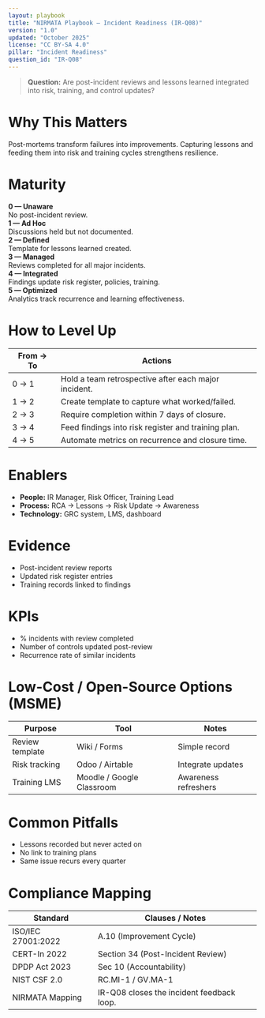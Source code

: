 ```yaml
---
layout: playbook
title: "NIRMATA Playbook — Incident Readiness (IR-Q08)"
version: "1.0"
updated: "October 2025"
license: "CC BY-SA 4.0"
pillar: "Incident Readiness"
question_id: "IR-Q08"
---
```


> **Question:** Are post-incident reviews and lessons learned integrated into risk, training, and control updates?

# Why This Matters
Post-mortems transform failures into improvements. Capturing lessons and feeding them into risk and training cycles strengthens resilience.

# Maturity
<div class="levels-grid">
  <div class="level level-0"><strong>0 — Unaware</strong><br>No post-incident review. </div>
  <div class="level level-1"><strong>1 — Ad Hoc</strong><br>Discussions held but not documented. </div>
  <div class="level level-2"><strong>2 — Defined</strong><br>Template for lessons learned created. </div>
  <div class="level level-3"><strong>3 — Managed</strong><br>Reviews completed for all major incidents. </div>
  <div class="level level-4"><strong>4 — Integrated</strong><br>Findings update risk register, policies, training. </div>
  <div class="level level-5"><strong>5 — Optimized</strong><br>Analytics track recurrence and learning effectiveness. </div>
</div>

# How to Level Up

| From → To | Actions |
|---|---|
|0 → 1|Hold a team retrospective after each major incident.|
|1 → 2|Create template to capture what worked/failed.|
|2 → 3|Require completion within 7 days of closure.|
|3 → 4|Feed findings into risk register and training plan.|
|4 → 5|Automate metrics on recurrence and closure time. |

# Enablers
- **People:** IR Manager, Risk Officer, Training Lead  
- **Process:** RCA → Lessons → Risk Update → Awareness  
- **Technology:** GRC system, LMS, dashboard  

# Evidence
- Post-incident review reports  
- Updated risk register entries  
- Training records linked to findings  

# KPIs
- % incidents with review completed  
- Number of controls updated post-review  
- Recurrence rate of similar incidents  

# Low-Cost / Open-Source Options (MSME)

| Purpose | Tool | Notes |
|---|---|---|
|Review template|Wiki / Forms|Simple record|
|Risk tracking|Odoo / Airtable|Integrate updates|
|Training LMS|Moodle / Google Classroom|Awareness refreshers|

# Common Pitfalls
- Lessons recorded but never acted on  
- No link to training plans  
- Same issue recurs every quarter  

# Compliance Mapping

| Standard | Clauses / Notes |
|---|---|
|ISO/IEC 27001:2022|A.10 (Improvement Cycle)|
|CERT-In 2022|Section 34 (Post-Incident Review)|
|DPDP Act 2023|Sec 10 (Accountability)|
|NIST CSF 2.0|RC.MI-1 / GV.MA-1|
|NIRMATA Mapping|IR-Q08 closes the incident feedback loop.|

